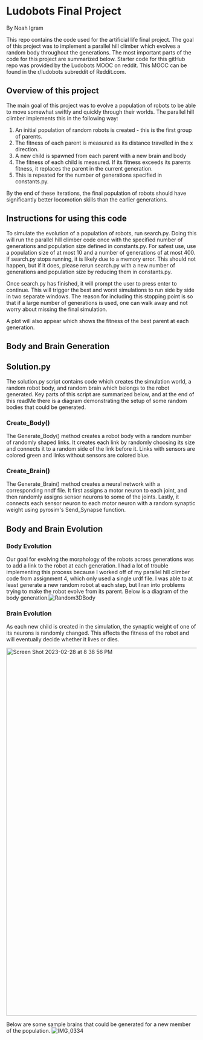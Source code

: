 # Ludobots Final Project

By Noah Igram

This repo contains the code used for the artificial life final project. The goal of this project was to implement a parallel hill climber which evolves a random body throughout the generations. The most important parts of the code for this project are summarized below. Starter code for this gitHub repo was provided by the Ludobots MOOC on reddit. This MOOC can be found in the r/ludobots subreddit of Reddit.com.

## Overview of this project
The main goal of this project was to evolve a population of robots to be able to move somewhat swiftly and quickly through their worlds. The parallel hill climber implements this in the following way:
1. An initial population of random robots is created - this is the first group of parents.
2. The fitness of each parent is measured as its distance travelled in the x direction.
3. A new child is spawned from each parent with a new brain and body
4. The fitness of each child is measured. If its fitness exceeds its parents fitness, it replaces the parent in the current generation.
5. This is repeated for the number of generations specified in constants.py.

By the end of these iterations, the final population of robots should have significantly better locomotion skills than the earlier generations.

## Instructions for using this code

To simulate the evolution of a population of robots, run search.py. Doing this will run the parallel hill climber code once with the specified number of generations and population size defined in constants.py. For safest use, use a population size of at most 10 and a number of generations of at most 400. If search.py stops running, it is likely due to a memory error. This should not happen, but if it does, please rerun search.py with a new number of generations and population size by reducing them in constants.py.

Once search.py has finished, it will prompt the user to press enter to continue. This will trigger the best and worst simulations to run side by side in two separate windows. The reason for including this stopping point is so that if a large number of generations is used, one can walk away and not worry about missing the final simulation.

A plot will also appear which shows the fitness of the best parent at each generation.

## Body and Brain Generation

## Solution.py

The solution.py script contains code which creates the simulation world, a random robot body, and random brain which belongs to the robot generated. Key parts of this script are summarized below, and at the end of this readMe there is a diagram demonstrating the setup of some random bodies that could be generated.

### Create_Body()

The Generate_Body() method creates a robot body with a random number of randomly shaped links. It creates each link by randomly choosing its size and connects it to a random side of the link before it. Links with sensors are colored green and links without sensors are colored blue.

### Create_Brain()

The Generate_Brain() method creates a neural network with a corresponding nndf file. It first assigns a motor neuron to each joint, and then randomly assigns sensor neurons to some of the joints. Lastly, it connects each sensor neuron to each motor neuron with a random synaptic weight using pyrosim's Send_Synapse function.

## Body and Brain Evolution

### Body Evolution

Our goal for evolving the morphology of the robots across generations was to add a link to the robot at each generation. I had a lot of trouble implementing this process because I worked off of my parallel hill climber code from assignment 4, which only used a single urdf file. I was able to at least generate a new random robot at each step, but I ran into problems trying to make the robot evolve from its parent. Below is a diagram of the body generation.![Random3DBody](https://user-images.githubusercontent.com/75544386/220231503-1c5ac866-97dd-407c-8d4e-9a28791b0224.jpg)

### Brain Evolution

As each new child is created in the simulation, the synaptic weight of one of its neurons is randomly changed. This affects the fitness of the robot and will eventually decide whether it lives or dies.

<img width="973" alt="Screen Shot 2023-02-28 at 8 38 56 PM" src="https://user-images.githubusercontent.com/75544386/222031768-7ce43c31-dde6-49ab-91ad-49a3081c25ef.png">

Below are some sample brains that could be generated for a new member of the population.
![IMG_0334](https://user-images.githubusercontent.com/75544386/224839153-5b815a1e-2f38-485f-ab2c-000c5321303b.jpg)
